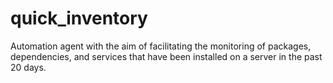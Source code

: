 # quick_inventory
Automation agent with the aim of facilitating the monitoring of packages, dependencies, and services that have been installed on a server in the past 20 days.
